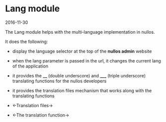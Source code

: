 Lang module
===================
2016-11-30


The Lang module helps with the multi-language implementation in nullos.

It does the following:

- display the language selector at the top of the **nullos admin** website
- when the lang parameter is passed in the url, it changes the current lang of the application
- it provides the **__** (double underscore) and **___** (triple underscore) translating functions for the nullos developers   
- it provides the translation files mechanism that works along with the translating functions   


- <-Translation files->
- <-The translation function->